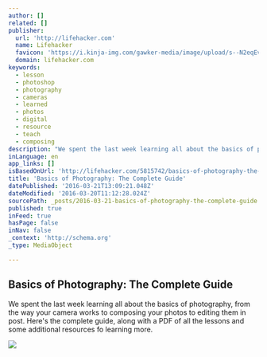 ```yaml
---
author: []
related: []
publisher:
  url: 'http://lifehacker.com'
  name: Lifehacker
  favicon: 'https://i.kinja-img.com/gawker-media/image/upload/s--N2eqEvT8--/c_fill,fl_progressive,g_center,h_80,q_80,w_80/u0939doeuioaqhspkjyc.png'
  domain: lifehacker.com
keywords:
  - lesson
  - photoshop
  - photography
  - cameras
  - learned
  - photos
  - digital
  - resource
  - teach
  - composing
description: "We spent the last week learning all about the basics of photography, from the way your camera works to composing your photos to editing them in post. Here's the complete guide, along with a PDF of all the lessons and some additional resources fo learning more."
inLanguage: en
app_links: []
isBasedOnUrl: 'http://lifehacker.com/5815742/basics-of-photography-the-complete-guide'
title: 'Basics of Photography: The Complete Guide'
datePublished: '2016-03-21T13:09:21.048Z'
dateModified: '2016-03-20T11:12:28.024Z'
sourcePath: _posts/2016-03-21-basics-of-photography-the-complete-guide.md
published: true
inFeed: true
hasPage: false
inNav: false
_context: 'http://schema.org'
_type: MediaObject

---
```

<article style=""><h1>Basics of Photography: The Complete Guide</h1><p>We spent the last week learning all about the basics of photography, from the way your camera works to composing your photos to editing them in post. Here's the complete guide, along with a PDF of all the lessons and some additional resources fo learning more.</p><img src="https://i.kinja-img.com/gawker-media/image/upload/s--d9PLtx-h--/c_fill,fl_progressive,g_north,h_358,q_80,w_636/18ixgod4twiz7jpg.jpg" /></article>